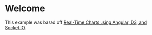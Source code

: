 # Welcome

This example was based off [Real-Time Charts using Angular, D3, and Socket.IO](https://auth0.com/blog/real-time-charts-using-angular-d3-and-socket-io/).
